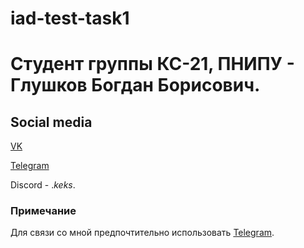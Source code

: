 # iad-test-task1
# Студент группы КС-21, ПНИПУ - Глушков Богдан Борисович.

## Social media
[VK](https://vk.com/rus_keks)

[Telegram](https://t.me/rus_keks59)

Discord - ._keks_.

### Примечание
Для связи со мной предпочтительно использовать [Telegram](https://t.me/rus_keks59).
